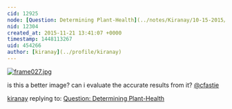 ```yaml
---
cid: 12925
node: [Question: Determining Plant-Health](../notes/Kiranay/10-15-2015/question-determining-plant-health)
nid: 12304
created_at: 2015-11-21 13:41:07 +0000
timestamp: 1448113267
uid: 454266
author: [kiranay](../profile/kiranay)
---
```


[![frame027.jpg](//i.publiclab.org/system/images/photos/000/012/845/medium/frame027.jpg)](//i.publiclab.org/system/images/photos/000/012/845/original/frame027.jpg)

is this a better image? can i evaluate the accurate results from it?
[@cfastie](/profile/cfastie)

[kiranay](../profile/kiranay) replying to: [Question: Determining Plant-Health](../notes/Kiranay/10-15-2015/question-determining-plant-health)


